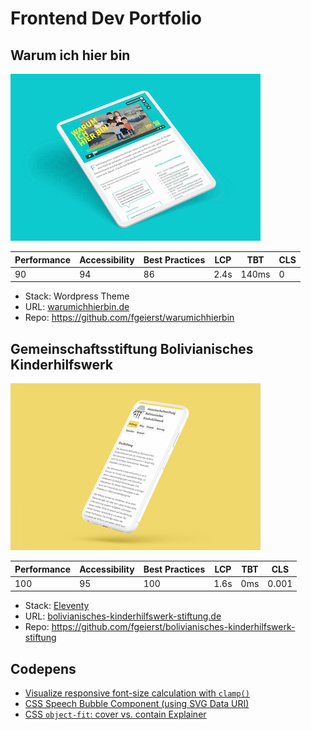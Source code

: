 # Frontend Dev Portfolio

## Warum ich hier bin

![Screenshot von warumichhierbin.de](./assets/warumichhierbin-mockup.png)

| Performance | Accessibility | Best Practices | LCP | TBT   | CLS |
| ----------- | ------------- | -------------- | --- | ----- | --- |
| 90          | 94            | 86             | 2.4s  | 140ms | 0   |

- Stack: Wordpress Theme
- URL: [warumichhierbin.de](https://warumichhierbin.de)
- Repo: https://github.com/fgeierst/warumichhierbin

## Gemeinschaftsstiftung Bolivianisches Kinderhilfswerk

![Screenshot von bolivianisches-kinderhilfswerk-stiftung.de](./assets/bolivianisches-kinderhilfswerk-stiftung-mockup.png)

| Performance | Accessibility | Best Practices | LCP  | TBT | CLS   |
| ----------- | ------------- | -------------- | ---- | --- | ----- |
| 100         | 95            | 100            | 1.6s | 0ms | 0.001 |

- Stack: [Eleventy](https://www.11ty.dev/)
- URL: [bolivianisches-kinderhilfswerk-stiftung.de](https://www.bolivianisches-kinderhilfswerk-stiftung.de/)
- Repo: https://github.com/fgeierst/bolivianisches-kinderhilfswerk-stiftung


## Codepens

- [Visualize responsive font-size calculation with `clamp()`](https://codepen.io/fgeierst/pen/zYvNdWR)
- [CSS Speech Bubble Component (using SVG Data URI)](https://codepen.io/fgeierst/pen/eYpzXBg)
- [CSS `object-fit`: cover vs. contain Explainer](https://codepen.io/fgeierst/pen/yLYaJxg)
